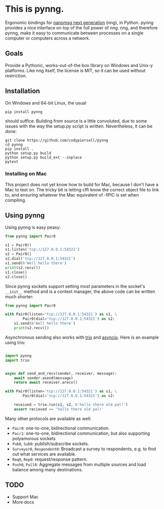 This is pynng.
==============

Ergonomic bindings for [nanomsg next generation] \(nng), in Python.
pynng provides a nice interface on top of the full power of nng.  nng, and
therefore pynng, make it easy to communicate between processes on a single
computer or computers across a network.

Goals
-----

Provide a Pythonic, works-out-of-the box library on Windows and Unix-y
platforms.  Like nng itself, the license is MIT, so it can be used without
restriction.

Installation
------------

On Windows and 64-bit Linux, the usual

    pip install pynng

should suffice.  Building from source is a little convoluted, due to some
issues with the way the setup.py script is written.  Nevertheless, it can be
done:

    git clone https://github.com/codypiersall/pynng
    cd pynng
    pip install .
    python setup.py build
    python setup.py build_ext --inplace
    pytest

### Installing on Mac


This project does not yet know how to build for Mac, because I don't have a Mac
to test on.  The tricky bit is letting cffi know the correct object file to
link to, and ensuring whatever the Mac equivalent of -fPIC is set when
compiling.

Using pynng
-----------

Using pynng is easy peasy:

```python
from pynng import Pair0

s1 = Pair0()
s1.listen('tcp://127.0.0.1:54321')
s2 = Pair0()
s2.dial('tcp://127.0.0.1:54321')
s1.send(b'Well hello there')
print(s2.recv())
s1.close()
s2.close()
```

Since pynng sockets support setting most parameters in the socket's `__init__`
method and is a context manager, the above code can be written much shorter:

```python
from pynng import Pair0

with Pair0(listen='tcp://127.0.0.1:54321') as s1, \
        Pair0(dial='tcp://127.0.0.1:54321') as s2:
    s1.send(b'Well hello there')
    print(s2.recv())
```

Asynchronous sending also works with
[trio](https://trio.readthedocs.io/en/latest/) and
[asyncio](https://docs.python.org/3/library/asyncio.html).  Here is an example
using trio:


```python

import pynng
import trio


async def send_and_recv(sender, receiver, message):
    await sender.asend(message)
    return await receiver.arecv()

with Pair0(listen='tcp://127.0.0.1:54321') as s1, \
        Pair0(dial='tcp://127.0.0.1:54321') as s2:

    received = trio.run(s1, s2, b'hello there old pal!')
    assert recieved == 'hello there old pal!'

```

Many other protocols are available as well:

* `Pair0`: one-to-one, bidirectional communication.
* `Pair1`: one-to-one, bidirectional communication, but also supporting
  polyamorous sockets
* `Pub0`, `Sub0`: publish/subscribe sockets.
* `Surveyor0`, `Respondent0`: Broadcast a survey to respondents, e.g. to find
  out what services are available.
* `Req0`, `Rep0`: request/response pattern.
* `Push0`, `Pull0`: Aggregate messages from multiple sources and load balance
  among many destinations.

TODO
----

* Support Mac
* More docs

[nanomsg next generation]: https://nanomsg.github.io/nng/index.html
